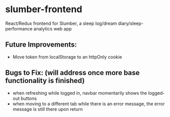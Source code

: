 # slumber-frontend
React/Redux frontend for Slumber, a sleep log/dream diary/sleep-performance analytics web app

## Future Improvements:
- Move token from localStorage to an httpOnly cookie

## Bugs to Fix: (will address once more base functionality is finished)
- when refreshing while logged in, navbar momentarily shows the logged-out buttons
- when moving to a different tab while there is an error message, the error message is still there upon return
